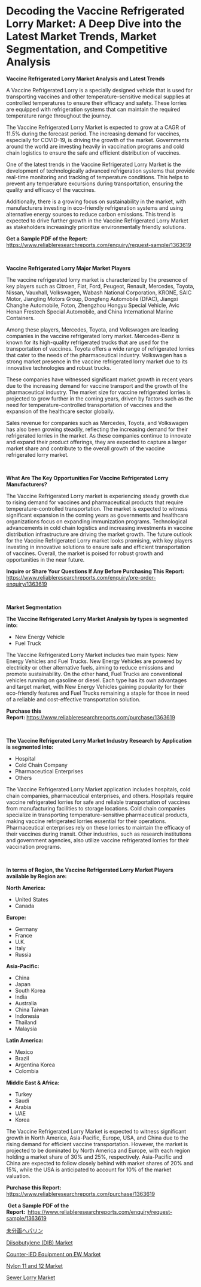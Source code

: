 <p><h1>Decoding the Vaccine Refrigerated Lorry Market: A Deep Dive into the Latest Market Trends, Market Segmentation, and Competitive Analysis</h1></p><p><strong>Vaccine Refrigerated Lorry Market Analysis and Latest Trends</strong></p>
<p><p>A Vaccine Refrigerated Lorry is a specially designed vehicle that is used for transporting vaccines and other temperature-sensitive medical supplies at controlled temperatures to ensure their efficacy and safety. These lorries are equipped with refrigeration systems that can maintain the required temperature range throughout the journey.</p><p>The Vaccine Refrigerated Lorry Market is expected to grow at a CAGR of 11.5% during the forecast period. The increasing demand for vaccines, especially for COVID-19, is driving the growth of the market. Governments around the world are investing heavily in vaccination programs and cold chain logistics to ensure the safe and efficient distribution of vaccines.</p><p>One of the latest trends in the Vaccine Refrigerated Lorry Market is the development of technologically advanced refrigeration systems that provide real-time monitoring and tracking of temperature conditions. This helps to prevent any temperature excursions during transportation, ensuring the quality and efficacy of the vaccines.</p><p>Additionally, there is a growing focus on sustainability in the market, with manufacturers investing in eco-friendly refrigeration systems and using alternative energy sources to reduce carbon emissions. This trend is expected to drive further growth in the Vaccine Refrigerated Lorry Market as stakeholders increasingly prioritize environmentally friendly solutions.</p></p>
<p><strong>Get a Sample PDF of the Report:&nbsp;</strong> <a href="https://www.reliableresearchreports.com/enquiry/request-sample/1363619">https://www.reliableresearchreports.com/enquiry/request-sample/1363619</a></p>
<p>&nbsp;</p>
<p><strong>Vaccine Refrigerated Lorry Major Market Players</strong></p>
<p><p>The vaccine refrigerated lorry market is characterized by the presence of key players such as Citroen, Fiat, Ford, Peugeot, Renault, Mercedes, Toyota, Nissan, Vauxhall, Volkswagen, Wabash National Corporation, KRONE, SAIC Motor, Jiangling Motors Group, Dongfeng Automobile (DFAC), Jiangxi Changhe Automobile, Foton, Zhengzhou Hongyu Special Vehicle, Avic Henan Frestech Special Automobile, and China International Marine Containers.</p><p>Among these players, Mercedes, Toyota, and Volkswagen are leading companies in the vaccine refrigerated lorry market. Mercedes-Benz is known for its high-quality refrigerated trucks that are used for the transportation of vaccines. Toyota offers a wide range of refrigerated lorries that cater to the needs of the pharmaceutical industry. Volkswagen has a strong market presence in the vaccine refrigerated lorry market due to its innovative technologies and robust trucks.</p><p>These companies have witnessed significant market growth in recent years due to the increasing demand for vaccine transport and the growth of the pharmaceutical industry. The market size for vaccine refrigerated lorries is projected to grow further in the coming years, driven by factors such as the need for temperature-controlled transportation of vaccines and the expansion of the healthcare sector globally.</p><p>Sales revenue for companies such as Mercedes, Toyota, and Volkswagen has also been growing steadily, reflecting the increasing demand for their refrigerated lorries in the market. As these companies continue to innovate and expand their product offerings, they are expected to capture a larger market share and contribute to the overall growth of the vaccine refrigerated lorry market.</p></p>
<p>&nbsp;</p>
<p><strong>What Are The Key Opportunities For Vaccine Refrigerated Lorry Manufacturers?</strong></p>
<p><p>The Vaccine Refrigerated Lorry market is experiencing steady growth due to rising demand for vaccines and pharmaceutical products that require temperature-controlled transportation. The market is expected to witness significant expansion in the coming years as governments and healthcare organizations focus on expanding immunization programs. Technological advancements in cold chain logistics and increasing investments in vaccine distribution infrastructure are driving the market growth. The future outlook for the Vaccine Refrigerated Lorry market looks promising, with key players investing in innovative solutions to ensure safe and efficient transportation of vaccines. Overall, the market is poised for robust growth and opportunities in the near future.</p></p>
<p><strong>Inquire or Share Your Questions If Any Before Purchasing This Report:</strong> <a href="https://www.reliableresearchreports.com/enquiry/pre-order-enquiry/1363619">https://www.reliableresearchreports.com/enquiry/pre-order-enquiry/1363619</a></p>
<p>&nbsp;</p>
<p><strong>Market Segmentation</strong></p>
<p><strong>The Vaccine Refrigerated Lorry Market Analysis by types is segmented into:</strong></p>
<p><ul><li>New Energy Vehicle</li><li>Fuel Truck</li></ul></p>
<p><p>The Vaccine Refrigerated Lorry Market includes two main types: New Energy Vehicles and Fuel Trucks. New Energy Vehicles are powered by electricity or other alternative fuels, aiming to reduce emissions and promote sustainability. On the other hand, Fuel Trucks are conventional vehicles running on gasoline or diesel. Each type has its own advantages and target market, with New Energy Vehicles gaining popularity for their eco-friendly features and Fuel Trucks remaining a staple for those in need of a reliable and cost-effective transportation solution.</p></p>
<p><strong>Purchase this Report:&nbsp;</strong><a href="https://www.reliableresearchreports.com/purchase/1363619">https://www.reliableresearchreports.com/purchase/1363619</a></p>
<p>&nbsp;</p>
<p><strong>The Vaccine Refrigerated Lorry Market Industry Research by Application is segmented into:</strong></p>
<p><ul><li>Hospital</li><li>Cold Chain Company</li><li>Pharmaceutical Enterprises</li><li>Others</li></ul></p>
<p><p>The Vaccine Refrigerated Lorry Market application includes hospitals, cold chain companies, pharmaceutical enterprises, and others. Hospitals require vaccine refrigerated lorries for safe and reliable transportation of vaccines from manufacturing facilities to storage locations. Cold chain companies specialize in transporting temperature-sensitive pharmaceutical products, making vaccine refrigerated lorries essential for their operations. Pharmaceutical enterprises rely on these lorries to maintain the efficacy of their vaccines during transit. Other industries, such as research institutions and government agencies, also utilize vaccine refrigerated lorries for their vaccination programs.</p></p>
<p>&nbsp;</p>
<p><strong>In terms of Region, the Vaccine Refrigerated Lorry Market Players available by Region are:</strong></p>
<p>
    <p> <strong> North America: </strong>
        <ul>
            <li>United States</li>
            <li>Canada</li>
        </ul>
        </p> 
    <p> <strong> Europe: </strong>
        <ul>
            <li>Germany</li>
            <li>France</li>
            <li>U.K.</li>
            <li>Italy</li>
            <li>Russia</li>
        </ul>
        </p> 
    <p> <strong> Asia-Pacific: </strong>
        <ul>
            <li>China</li>
            <li>Japan</li>
            <li>South Korea</li>
            <li>India</li>
            <li>Australia</li>
            <li>China Taiwan</li>
            <li>Indonesia</li>
            <li>Thailand</li>
            <li>Malaysia</li>
        </ul>
        </p> 
    <p> <strong> Latin America: </strong>
        <ul>
            <li>Mexico</li>
            <li>Brazil</li>
            <li>Argentina Korea</li>
            <li>Colombia</li>
        </ul>
        </p> 
    <p> <strong> Middle East & Africa: </strong>
        <ul>
            <li>Turkey</li>
            <li>Saudi</li>
            <li>Arabia</li>
            <li>UAE</li>
            <li>Korea</li>
        </ul>
    </p>
    </p>
<p><p>The Vaccine Refrigerated Lorry Market is expected to witness significant growth in North America, Asia-Pacific, Europe, USA, and China due to the rising demand for efficient vaccine transportation. However, the market is projected to be dominated by North America and Europe, with each region holding a market share of 30% and 25%, respectively. Asia-Pacific and China are expected to follow closely behind with market shares of 20% and 15%, while the USA is anticipated to account for 10% of the market valuation.</p></p>
<p><strong>Purchase this Report: </strong><a href="https://www.reliableresearchreports.com/purchase/1363619">https://www.reliableresearchreports.com/purchase/1363619</a></p>
<p>&nbsp;<strong>Get a Sample PDF of the Report:&nbsp;&nbsp;</strong><a href="https://www.reliableresearchreports.com/enquiry/request-sample/1363619">https://www.reliableresearchreports.com/enquiry/request-sample/1363619</a></p>
<p><strong></strong></p>
<p><p><a href="https://medium.com/@terrellconn_13145/%E3%82%A2%E3%83%B3%E3%83%95%E3%83%A9%E3%82%AF%E3%82%B7%E3%83%A7%E3%83%8D%E3%83%BC%E3%82%B7%E3%83%A7%E3%83%B3%E3%83%98%E3%83%91%E3%83%AA%E3%83%B3%E5%B8%82%E5%A0%B4%E3%81%AF%E5%B8%82%E5%A0%B4%E3%82%B7%E3%82%A7%E3%82%A2-%E3%82%B5%E3%82%A4%E3%82%BA-%E3%81%8A%E3%82%88%E3%81%B32031%E5%B9%B4%E3%81%BE%E3%81%A7%E3%81%AE%E4%BA%88%E6%B8%AC%E3%81%AB%E7%84%A6%E7%82%B9%E3%82%92%E5%BD%93%E3%81%A6%E3%81%A6%E3%81%84%E3%81%BE%E3%81%99-16f91d7402e5">未分画ヘパリン</a></p><p><a href="https://issuu.com/reportprime-2/docs/diisobutylene-dib-market-size-2030.pptx">Diisobutylene (DIB) Market</a></p><p><a href="https://github.com/jj19131/Market-Research-Report-List-1/blob/main/counter-ied-equipment-on-ew-market.md">Counter-IED Equipment on EW Market</a></p><p><a href="https://issuu.com/reportprime-2/docs/nylon-11-and-12-market-size-2030.pptx">Nylon 11 and 12 Market</a></p><p><a href="https://github.com/jodemen/Market-Research-Report-List-1/blob/main/sewer-lorry-market.md">Sewer Lorry Market</a></p></p>